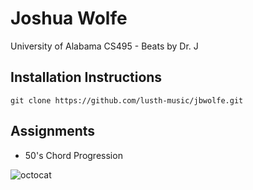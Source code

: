 # Joshua Wolfe #
University of Alabama
CS495 - Beats by Dr. J

## Installation Instructions ##
`git clone https://github.com/lusth-music/jbwolfe.git`

## Assignments ##
* 50's Chord Progression

![octocat](https://octodex.github.com/images/daftpunktocat-thomas.gif)
